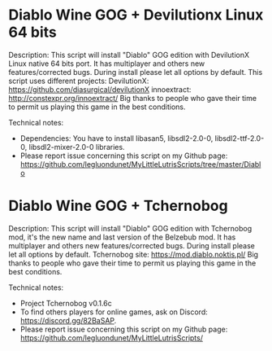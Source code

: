 # Diablo Wine GOG + Devilutionx Linux 64 bits

Description:
This script will install "Diablo" GOG edition with DevilutionX Linux native 64 bits port. It has multiplayer  and  others new features/corrected bugs. 
During install please let all options by default.
This script uses different projects:
DevilutionX: https://github.com/diasurgical/devilutionX
innoextract: http://constexpr.org/innoextract/
Big thanks to people who gave their time to permit us playing this game in the best conditions.

Technical notes:
- Dependencies: You have to install libasan5, libsdl2-2.0-0, libsdl2-ttf-2.0-0, libsdl2-mixer-2.0-0 libraries.
- Please report issue concerning this script on my Github page:
https://github.com/legluondunet/MyLittleLutrisScripts/tree/master/Diablo

# Diablo Wine GOG + Tchernobog

Description:
This script will install "Diablo" GOG edition with Tchernobog mod, it's the new name and last version of the Belzebub mod. It has multiplayer  and  others new features/corrected bugs. 
During install please let all options by default.
Tchernobog site: https://mod.diablo.noktis.pl/
Big thanks to people who gave their time to permit us playing this game in the best conditions.

Technical notes:
- Project Tchernobog  v0.1.6c
- To find others players for online games, ask on Discord: https://discord.gg/82BaSAP.
- Please report issue concerning this script on my Github page:
https://github.com/legluondunet/MyLittleLutrisScripts/
